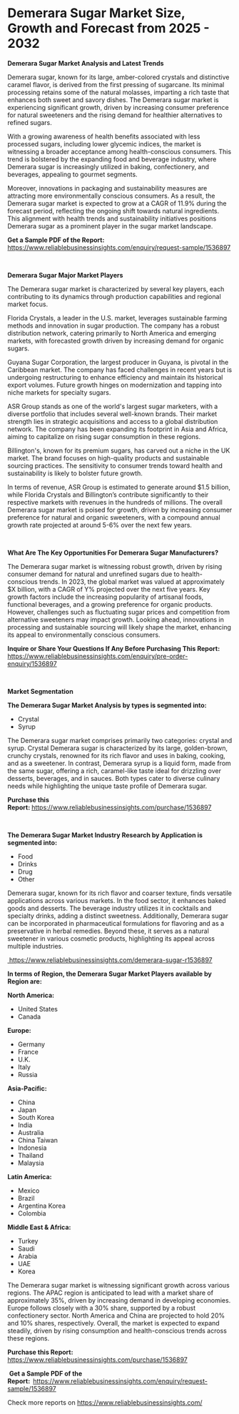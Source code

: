 <p><h1>Demerara Sugar Market Size, Growth and Forecast from 2025 - 2032</h1></p><p><strong>Demerara Sugar Market Analysis and Latest Trends</strong></p>
<p><p>Demerara sugar, known for its large, amber-colored crystals and distinctive caramel flavor, is derived from the first pressing of sugarcane. Its minimal processing retains some of the natural molasses, imparting a rich taste that enhances both sweet and savory dishes. The Demerara sugar market is experiencing significant growth, driven by increasing consumer preference for natural sweeteners and the rising demand for healthier alternatives to refined sugars.</p><p>With a growing awareness of health benefits associated with less processed sugars, including lower glycemic indices, the market is witnessing a broader acceptance among health-conscious consumers. This trend is bolstered by the expanding food and beverage industry, where Demerara sugar is increasingly utilized in baking, confectionery, and beverages, appealing to gourmet segments. </p><p>Moreover, innovations in packaging and sustainability measures are attracting more environmentally conscious consumers. As a result, the Demerara sugar market is expected to grow at a CAGR of 11.9% during the forecast period, reflecting the ongoing shift towards natural ingredients. This alignment with health trends and sustainability initiatives positions Demerara sugar as a prominent player in the sugar market landscape.</p></p>
<p><strong>Get a Sample PDF of the Report:&nbsp;</strong> <a href="https://www.reliablebusinessinsights.com/enquiry/request-sample/1536897?utm_campaign=3499&utm_medium=2&utm_source=Github&utm_content=ia&utm_term=07042025&utm_id=demerara-sugar">https://www.reliablebusinessinsights.com/enquiry/request-sample/1536897</a></p>
<p>&nbsp;</p>
<p><strong>Demerara Sugar Major Market Players</strong></p>
<p><p>The Demerara sugar market is characterized by several key players, each contributing to its dynamics through production capabilities and regional market focus. </p><p>Florida Crystals, a leader in the U.S. market, leverages sustainable farming methods and innovation in sugar production. The company has a robust distribution network, catering primarily to North America and emerging markets, with forecasted growth driven by increasing demand for organic sugars. </p><p>Guyana Sugar Corporation, the largest producer in Guyana, is pivotal in the Caribbean market. The company has faced challenges in recent years but is undergoing restructuring to enhance efficiency and maintain its historical export volumes. Future growth hinges on modernization and tapping into niche markets for specialty sugars.</p><p>ASR Group stands as one of the world's largest sugar marketers, with a diverse portfolio that includes several well-known brands. Their market strength lies in strategic acquisitions and access to a global distribution network. The company has been expanding its footprint in Asia and Africa, aiming to capitalize on rising sugar consumption in these regions.</p><p>Billington's, known for its premium sugars, has carved out a niche in the UK market. The brand focuses on high-quality products and sustainable sourcing practices. The sensitivity to consumer trends toward health and sustainability is likely to bolster future growth.</p><p>In terms of revenue, ASR Group is estimated to generate around $1.5 billion, while Florida Crystals and Billington’s contribute significantly to their respective markets with revenues in the hundreds of millions. The overall Demerara sugar market is poised for growth, driven by increasing consumer preference for natural and organic sweeteners, with a compound annual growth rate projected at around 5-6% over the next few years.</p></p>
<p>&nbsp;</p>
<p><strong>What Are The Key Opportunities For Demerara Sugar Manufacturers?</strong></p>
<p><p>The Demerara sugar market is witnessing robust growth, driven by rising consumer demand for natural and unrefined sugars due to health-conscious trends. In 2023, the global market was valued at approximately $X billion, with a CAGR of Y% projected over the next five years. Key growth factors include the increasing popularity of artisanal foods, functional beverages, and a growing preference for organic products. However, challenges such as fluctuating sugar prices and competition from alternative sweeteners may impact growth. Looking ahead, innovations in processing and sustainable sourcing will likely shape the market, enhancing its appeal to environmentally conscious consumers.</p></p>
<p><strong>Inquire or Share Your Questions If Any Before Purchasing This Report:</strong> <a href="https://www.reliablebusinessinsights.com/enquiry/pre-order-enquiry/1536897?utm_campaign=3499&utm_medium=2&utm_source=Github&utm_content=ia&utm_term=07042025&utm_id=demerara-sugar">https://www.reliablebusinessinsights.com/enquiry/pre-order-enquiry/1536897</a></p>
<p>&nbsp;</p>
<p><strong>Market Segmentation</strong></p>
<p><strong>The Demerara Sugar Market Analysis by types is segmented into:</strong></p>
<p><ul><li>Crystal</li><li>Syrup</li></ul></p>
<p><p>The Demerara sugar market comprises primarily two categories: crystal and syrup. Crystal Demerara sugar is characterized by its large, golden-brown, crunchy crystals, renowned for its rich flavor and uses in baking, cooking, and as a sweetener. In contrast, Demerara syrup is a liquid form, made from the same sugar, offering a rich, caramel-like taste ideal for drizzling over desserts, beverages, and in sauces. Both types cater to diverse culinary needs while highlighting the unique taste profile of Demerara sugar.</p></p>
<p><strong>Purchase this Report:&nbsp;</strong><a href="https://www.reliablebusinessinsights.com/purchase/1536897?utm_campaign=3499&utm_medium=2&utm_source=Github&utm_content=ia&utm_term=07042025&utm_id=demerara-sugar">https://www.reliablebusinessinsights.com/purchase/1536897</a></p>
<p>&nbsp;</p>
<p><strong>The Demerara Sugar Market Industry Research by Application is segmented into:</strong></p>
<p><ul><li>Food</li><li>Drinks</li><li>Drug</li><li>Other</li></ul></p>
<p><p>Demerara sugar, known for its rich flavor and coarser texture, finds versatile applications across various markets. In the food sector, it enhances baked goods and desserts. The beverage industry utilizes it in cocktails and specialty drinks, adding a distinct sweetness. Additionally, Demerara sugar can be incorporated in pharmaceutical formulations for flavoring and as a preservative in herbal remedies. Beyond these, it serves as a natural sweetener in various cosmetic products, highlighting its appeal across multiple industries.</p></p>
<p><a href="https://www.reliablebusinessinsights.com/demerara-sugar-r1536897?utm_campaign=3499&utm_medium=2&utm_source=Github&utm_content=ia&utm_term=07042025&utm_id=demerara-sugar">&nbsp;https://www.reliablebusinessinsights.com/demerara-sugar-r1536897</a></p>
<p><strong>In terms of Region, the Demerara Sugar Market Players available by Region are:</strong></p>
<p>
    <p> <strong> North America: </strong>
        <ul>
            <li>United States</li>
            <li>Canada</li>
        </ul>
        </p> 
    <p> <strong> Europe: </strong>
        <ul>
            <li>Germany</li>
            <li>France</li>
            <li>U.K.</li>
            <li>Italy</li>
            <li>Russia</li>
        </ul>
        </p> 
    <p> <strong> Asia-Pacific: </strong>
        <ul>
            <li>China</li>
            <li>Japan</li>
            <li>South Korea</li>
            <li>India</li>
            <li>Australia</li>
            <li>China Taiwan</li>
            <li>Indonesia</li>
            <li>Thailand</li>
            <li>Malaysia</li>
        </ul>
        </p> 
    <p> <strong> Latin America: </strong>
        <ul>
            <li>Mexico</li>
            <li>Brazil</li>
            <li>Argentina Korea</li>
            <li>Colombia</li>
        </ul>
        </p> 
    <p> <strong> Middle East & Africa: </strong>
        <ul>
            <li>Turkey</li>
            <li>Saudi</li>
            <li>Arabia</li>
            <li>UAE</li>
            <li>Korea</li>
        </ul>
    </p>
    </p>
<p><p>The Demerara sugar market is witnessing significant growth across various regions. The APAC region is anticipated to lead with a market share of approximately 35%, driven by increasing demand in developing economies. Europe follows closely with a 30% share, supported by a robust confectionery sector. North America and China are projected to hold 20% and 10% shares, respectively. Overall, the market is expected to expand steadily, driven by rising consumption and health-conscious trends across these regions.</p></p>
<p><strong>Purchase this Report: </strong><a href="https://www.reliablebusinessinsights.com/purchase/1536897?utm_campaign=3499&utm_medium=2&utm_source=Github&utm_content=ia&utm_term=07042025&utm_id=demerara-sugar">https://www.reliablebusinessinsights.com/purchase/1536897</a></p>
<p>&nbsp;<strong>Get a Sample PDF of the Report:&nbsp;&nbsp;</strong><a href="https://www.reliablebusinessinsights.com/enquiry/request-sample/1536897?utm_campaign=3499&utm_medium=2&utm_source=Github&utm_content=ia&utm_term=07042025&utm_id=demerara-sugar">https://www.reliablebusinessinsights.com/enquiry/request-sample/1536897</a></p>
<p><strong></strong></p>
<p>Check more reports on <a href="https://www.reliablebusinessinsights.com/?utm_campaign=3499&utm_medium=2&utm_source=Github&utm_content=ia&utm_term=07042025&utm_id=demerara-sugar">https://www.reliablebusinessinsights.com/</a></p>